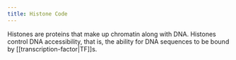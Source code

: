 ```yaml
---
title: Histone Code
---
```



Histones are proteins that make up chromatin along with DNA. Histones
control DNA accessibility, that is, the ability for DNA sequences to be bound by 
[[transcription-factor|TF]]s.

